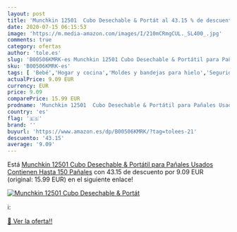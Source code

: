 ```yaml
---
layout: post
title: 'Munchkin 12501  Cubo Desechable & Portát al 43.15 % de descuento'
date: 2020-07-15 06:15:53
image: 'https://m.media-amazon.com/images/I/210mCRmgCUL._SL400_.jpg'
comments: true
category: ofertas
author: 'tole.es'
slug: 'B00506KMRK-es Munchkin 12501 Cubo Desechable & Portátil para Pañales...'
sku: 'B00506KMRK-es'
tags: [ 'Bebé','Hogar y cocina','Moldes y bandejas para hielo','Seguridad','Utensilios de bar','Utensilios de cocina','Vigilabebés','munchkin','pañales', ]
actualPrice: 9.09 EUR
currency: EUR
price: 9.09
comparePrice: 15.99 EUR
prodname: 'Munchkin 12501  Cubo Desechable & Portátil para Pañales Usados  Contienen Hasta 150 Pañales'
country: 'es'
flag: '🇪🇸'
brand: ''
buyurl: 'https://www.amazon.es/dp/B00506KMRK/?tag=tolees-21'
descuento: '43.15'
average: '9.09'
---
```


Está [Munchkin 12501  Cubo Desechable & Portátil para Pañales Usados  Contienen Hasta 150 Pañales](https://www.amazon.es/dp/B00506KMRK/?tag=tolees-21) con 43.15 de descuento por 9.09 EUR (original: 15.99 EUR) en el siguiente enlace!

[![Munchkin 12501  Cubo Desechable & Portát](https://m.media-amazon.com/images/I/210mCRmgCUL._SL400_.jpg)](https://www.amazon.es/dp/B00506KMRK/?tag=tolees-21)

ℹ️:


[🛒 Ver la oferta!!](https://www.amazon.es/dp/B00506KMRK/?tag=tolees-21)
